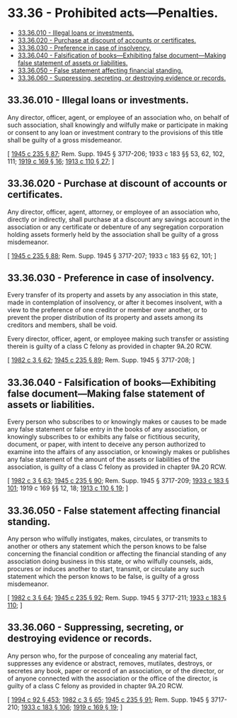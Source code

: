 # 33.36 - Prohibited acts—Penalties.
* [33.36.010 - Illegal loans or investments.](#3336010---illegal-loans-or-investments)
* [33.36.020 - Purchase at discount of accounts or certificates.](#3336020---purchase-at-discount-of-accounts-or-certificates)
* [33.36.030 - Preference in case of insolvency.](#3336030---preference-in-case-of-insolvency)
* [33.36.040 - Falsification of books—Exhibiting false document—Making false statement of assets or liabilities.](#3336040---falsification-of-booksexhibiting-false-documentmaking-false-statement-of-assets-or-liabilities)
* [33.36.050 - False statement affecting financial standing.](#3336050---false-statement-affecting-financial-standing)
* [33.36.060 - Suppressing, secreting, or destroying evidence or records.](#3336060---suppressing-secreting-or-destroying-evidence-or-records)
## 33.36.010 - Illegal loans or investments.
Any director, officer, agent, or employee of an association who, on behalf of such association, shall knowingly and wilfully make or participate in making or consent to any loan or investment contrary to the provisions of this title shall be guilty of a gross misdemeanor.

\[ [1945 c 235 § 87](http://leg.wa.gov/CodeReviser/documents/sessionlaw/1945c235.pdf?cite=1945%20c%20235%20§%2087); Rem. Supp. 1945 § 3717-206; 1933 c 183 §§ 53, 62, 102, 111; [1919 c 169 § 16](http://leg.wa.gov/CodeReviser/documents/sessionlaw/1919c169.pdf?cite=1919%20c%20169%20§%2016); [1913 c 110 § 27](http://leg.wa.gov/CodeReviser/documents/sessionlaw/1913c110.pdf?cite=1913%20c%20110%20§%2027); \]

## 33.36.020 - Purchase at discount of accounts or certificates.
Any director, officer, agent, attorney, or employee of an association who, directly or indirectly, shall purchase at a discount any savings account in the association or any certificate or debenture of any segregation corporation holding assets formerly held by the association shall be guilty of a gross misdemeanor.

\[ [1945 c 235 § 88](http://leg.wa.gov/CodeReviser/documents/sessionlaw/1945c235.pdf?cite=1945%20c%20235%20§%2088); Rem. Supp. 1945 § 3717-207; 1933 c 183 §§ 62, 101; \]

## 33.36.030 - Preference in case of insolvency.
Every transfer of its property and assets by any association in this state, made in contemplation of insolvency, or after it becomes insolvent, with a view to the preference of one creditor or member over another, or to prevent the proper distribution of its property and assets among its creditors and members, shall be void.

Every director, officer, agent, or employee making such transfer or assisting therein is guilty of a class C felony as provided in chapter 9A.20 RCW.

\[ [1982 c 3 § 62](http://leg.wa.gov/CodeReviser/documents/sessionlaw/1982c3.pdf?cite=1982%20c%203%20§%2062); [1945 c 235 § 89](http://leg.wa.gov/CodeReviser/documents/sessionlaw/1945c235.pdf?cite=1945%20c%20235%20§%2089); Rem. Supp. 1945 § 3717-208; \]

## 33.36.040 - Falsification of books—Exhibiting false document—Making false statement of assets or liabilities.
Every person who subscribes to or knowingly makes or causes to be made any false statement or false entry in the books of any association, or knowingly subscribes to or exhibits any false or fictitious security, document, or paper, with intent to deceive any person authorized to examine into the affairs of any association, or knowingly makes or publishes any false statement of the amount of the assets or liabilities of the association, is guilty of a class C felony as provided in chapter 9A.20 RCW.

\[ [1982 c 3 § 63](http://leg.wa.gov/CodeReviser/documents/sessionlaw/1982c3.pdf?cite=1982%20c%203%20§%2063); [1945 c 235 § 90](http://leg.wa.gov/CodeReviser/documents/sessionlaw/1945c235.pdf?cite=1945%20c%20235%20§%2090); Rem. Supp. 1945 § 3717-209; [1933 c 183 § 101](http://leg.wa.gov/CodeReviser/documents/sessionlaw/1933c183.pdf?cite=1933%20c%20183%20§%20101); 1919 c 169 §§ 12, 18; [1913 c 110 § 19](http://leg.wa.gov/CodeReviser/documents/sessionlaw/1913c110.pdf?cite=1913%20c%20110%20§%2019); \]

## 33.36.050 - False statement affecting financial standing.
Any person who wilfully instigates, makes, circulates, or transmits to another or others any statement which the person knows to be false concerning the financial condition or affecting the financial standing of any association doing business in this state, or who wilfully counsels, aids, procures or induces another to start, transmit, or circulate any such statement which the person knows to be false, is guilty of a gross misdemeanor.

\[ [1982 c 3 § 64](http://leg.wa.gov/CodeReviser/documents/sessionlaw/1982c3.pdf?cite=1982%20c%203%20§%2064); [1945 c 235 § 92](http://leg.wa.gov/CodeReviser/documents/sessionlaw/1945c235.pdf?cite=1945%20c%20235%20§%2092); Rem. Supp. 1945 § 3717-211; [1933 c 183 § 110](http://leg.wa.gov/CodeReviser/documents/sessionlaw/1933c183.pdf?cite=1933%20c%20183%20§%20110); \]

## 33.36.060 - Suppressing, secreting, or destroying evidence or records.
Any person who, for the purpose of concealing any material fact, suppresses any evidence or abstract, removes, mutilates, destroys, or secretes any book, paper or record of an association, or of the director, or of anyone connected with the association or the office of the director, is guilty of a class C felony as provided in chapter 9A.20 RCW.

\[ [1994 c 92 § 453](http://lawfilesext.leg.wa.gov/biennium/1993-94/Pdf/Bills/Session%20Laws/House/2438-S.SL.pdf?cite=1994%20c%2092%20§%20453); [1982 c 3 § 65](http://leg.wa.gov/CodeReviser/documents/sessionlaw/1982c3.pdf?cite=1982%20c%203%20§%2065); [1945 c 235 § 91](http://leg.wa.gov/CodeReviser/documents/sessionlaw/1945c235.pdf?cite=1945%20c%20235%20§%2091); Rem. Supp. 1945 § 3717-210; [1933 c 183 § 106](http://leg.wa.gov/CodeReviser/documents/sessionlaw/1933c183.pdf?cite=1933%20c%20183%20§%20106); [1919 c 169 § 19](http://leg.wa.gov/CodeReviser/documents/sessionlaw/1919c169.pdf?cite=1919%20c%20169%20§%2019); \]


